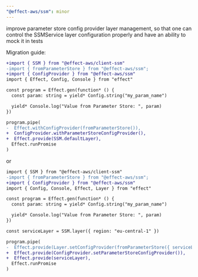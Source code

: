 ```yaml
---
"@effect-aws/ssm": minor
---
```


improve parameter store config provider layer management, so that one can control the SSMService layer configuration properly and have an ability to mock it in tests

Migration guide:

```diff
+import { SSM } from "@effect-aws/client-ssm"
-import { fromParameterStore } from "@effect-aws/ssm";
+import { ConfigProvider } from "@effect-aws/ssm"
import { Effect, Config, Console } from "effect"

const program = Effect.gen(function* () {
  const param: string = yield* Config.string("my_param_name")

  yield* Console.log("Value from Parameter Store: ", param)
})

program.pipe(
-  Effect.withConfigProvider(fromParameterStore()),
+  ConfigProvider.withParameterStoreConfigProvider(),
+  Effect.provide(SSM.defaultLayer),
  Effect.runPromise
)
```

or

```diff
import { SSM } from "@effect-aws/client-ssm"
-import { fromParameterStore } from "@effect-aws/ssm";
+import { ConfigProvider } from "@effect-aws/ssm"
import { Config, Console, Effect, Layer } from "effect"

const program = Effect.gen(function* () {
  const param: string = yield* Config.string("my_param_name")

  yield* Console.log("Value from Parameter Store: ", param)
})

const serviceLayer = SSM.layer({ region: "eu-central-1" })

program.pipe(
-  Effect.provide(Layer.setConfigProvider(fromParameterStore({ serviceLayer }))),
+  Effect.provide(ConfigProvider.setParameterStoreConfigProvider()),
+  Effect.provide(serviceLayer),
  Effect.runPromise
)
```
